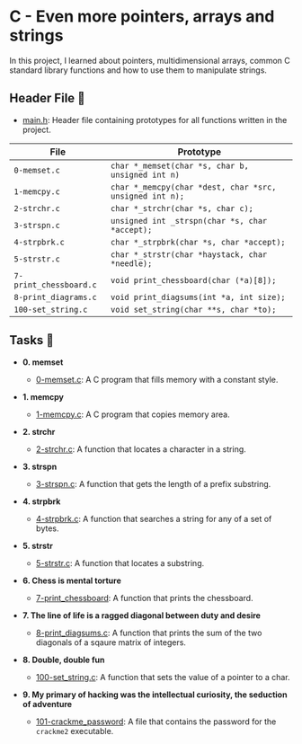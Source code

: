 # C - Even more pointers, arrays and strings

In this project, I learned about pointers, multidimensional arrays, common C standard library functions and how to use them to manipulate strings. 

## Header File :file_folder:

* [main.h](./main.h): Header file containing prototypes for all functions written in the project. 


| File                      | Prototype                                                 |
| ------------------------- | --------------------------------------------------------- |
| `0-memset.c`              | `char *_memset(char *s, char b, unsigned int n)`          |
| `1-memcpy.c`              | `char *_memcpy(char *dest, char *src, unsigned int n);`   |
| `2-strchr.c`              | `char *_strchr(char *s, char c);`                         |
| `3-strspn.c`              | `unsigned int _strspn(char *s, char *accept);`            |
| `4-strpbrk.c`             | `char *_strpbrk(char *s, char *accept);`                  |
| `5-strstr.c`              | `char *_strstr(char *haystack, char *needle);`            |
| `7-print_chessboard.c`    | `void print_chessboard(char (*a)[8]);`                    |
| `8-print_diagrams.c`      | `void print_diagsums(int *a, int size);`                  |
| `100-set_string.c`        | `void set_string(char **s, char *to);`                    |

## Tasks :page_with_curl:

* **0. memset**
  * [0-memset.c](./0-memset.c): A C program that fills memory with a constant style. 

* **1. memcpy**
  * [1-memcpy.c](./1-memcpy.c): A C program that copies memory area. 

* **2. strchr**
  * [2-strchr.c](./2-strchr.c): A function that locates a character in a string. 

* **3. strspn**
  * [3-strspn.c](./3-strspn.c): A function that gets the length of a prefix substring.

* **4. strpbrk**
  * [4-strpbrk.c](./4-strpbrk.c): A function that searches a string for any of a set of bytes. 

* **5. strstr**
  * [5-strstr.c](./5-strstr.c): A function that locates a substring. 

* **6. Chess is mental torture**
  * [7-print_chessboard](./7-print_chessboard.c): A function that prints the chessboard.

* **7. The line of life is a ragged diagonal between duty and desire**
  * [8-print_diagsums.c](./8-print_diagsums.c): A function that prints the sum of the two diagonals of a sqaure matrix of integers. 

* **8. Double, double fun**
  * [100-set_string.c](./100-set_string.c): A function that sets the value of a pointer to a char. 

* **9. My primary of hacking was the intellectual curiosity, the seduction of adventure**
  * [101-crackme_password](101-crackme_passowrd): A file that contains the password for the `crackme2` executable.
